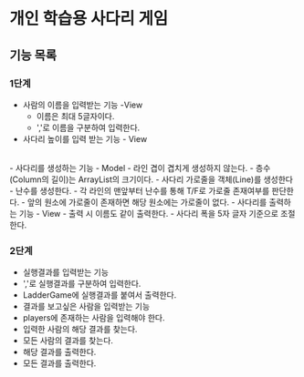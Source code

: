 # 개인 학습용 사다리 게임
## 기능 목록
### 1단계
- 사람의 이름을 입력받는 기능 -View
  - 이름은 최대 5글자이다.
  - ','로 이름을 구분하여 입력한다.
- 사다리 높이를 입력 받는 기능 - View
<br>
- 사다리를 생성하는 기능 - Model
  - 라인 겹이 겹치게 생성하지 않는다.
  - 층수(Column의 길이)는 ArrayList<Line>의 크기이다.
  - 사다리 가로줄을 객체(Line)를 생성한다
    - 난수를 생성한다.
    - 각 라인의 맨앞부터 난수를 통해 T/F로 가로줄 존재여부를 판단한다.
    - 앞의 원소에 가로줄이 존재하면 해당 원소에는 가로줄이 없다.
- 사다리를 출력하는 기능 - View
  - 출력 시 이름도 같이 출력한다.
  - 사다리 폭을 5자 글자 기준으로 조절한다.

### 2단계
- 실행결과를 입력받는 기능
- ','로 실행결과를 구분하여 입력한다.
- LadderGame에 실행결과를 붙여서 출력한다.
- 결과를 보고싶은 사람을 입력받는 기능
- players에 존재하는 사람을 입력해야 한다.
- 입력한 사람의 해당 결과를 찾는다.
- 모든 사람의 결과를 찾는다.
- 해당 결과를 출력한다.
- 모든 결과를 출력한다.